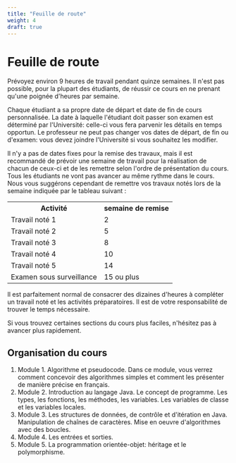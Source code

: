 ```yaml
---
title: "Feuille de route"
weight: 4
draft: true
---
```


<!-- Ajoutez ici le contenu HTML de la feuille de route -->

<!-- Ajoutez ici le contenu HTML de l'évaluation -->
<h1>Feuille de route</h1>

<p>Prévoyez environ 9 heures de travail pendant quinze semaines. Il n'est pas possible, pour la plupart des étudiants, de réussir ce cours en ne prenant qu'une poignée d'heures par semaine. </p>

<p>Chaque étudiant a sa propre date de départ et date de fin de cours personnalisée. La date à laquelle l'étudiant doit passer son examen est déterminé par l'Université: celle-ci vous fera parvenir les détails en temps opportun. Le professeur ne peut pas changer vos dates de départ, de fin ou d'examen: vous devez joindre l'Université si vous souhaitez les modifier. </p>
<p>Il n'y a pas de dates fixes pour la remise des travaux, mais il est recommandé de prévoir une semaine de travail pour la réalisation de chacun de ceux-ci et de les remettre selon l'ordre de présentation du cours. Tous les étudiants ne vont pas avancer au même rythme dans le cours. Nous vous suggérons cependant de remettre vos travaux notés lors de la semaine indiquée par le tableau suivant :</p>


<table>
<tr><th>Activité</th><th>semaine de remise</th></tr>
<tr><td>Travail noté 1</td><td>2</td></tr>
<tr><td>Travail noté 2</td><td>5</td></tr>
<tr><td>Travail noté 3</td><td>8	</td></tr>
<tr><td>Travail noté 4</td><td>10		</td></tr>
<tr><td>Travail noté 5</td><td>14			</td></tr>
<tr><td>Examen sous surveillance</td><td>15 ou plus</td></tr>
</table>
<p>Il est parfaitement normal de consacrer des dizaines d'heures à compléter un travail noté et les activités préparatoires. Il est de votre responsabilité de trouver le temps nécessaire.</p>
<p>Si vous trouvez certaines sections du cours plus faciles, n'hésitez pas à avancer plus rapidement. </p>

<h2>Organisation du cours</h2>


<ol>
<li>Module 1. Algorithme et pseudocode. Dans ce module, vous verrez comment concevoir des algorithmes simples et comment les présenter de manière précise en français.</li>
<li>Module 2. Introduction au langage Java. Le concept de programme. Les types, les fonctions, les méthodes, les variables. Les variables de classe et les variables locales.</li>
<li>Module 3. Les structures de données, de contrôle et d'itération en Java. Manipulation de chaînes de caractères. Mise en oeuvre d'algorithmes avec des boucles.</li>
<li>Module 4. Les entrées et sorties.</li>
<li>Module 5. La programmation orientée-objet: héritage et le polymorphisme.</li>
</ol>